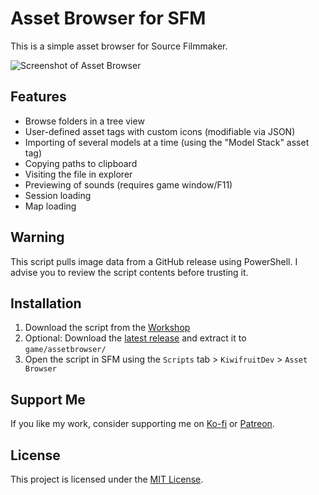 # Asset Browser for SFM

This is a simple asset browser for Source Filmmaker.

![Screenshot of Asset Browser](https://i.imgur.com/2QujuUI.png)

## Features

- Browse folders in a tree view
- User-defined asset tags with custom icons (modifiable via JSON)
- Importing of several models at a time (using the "Model Stack" asset tag)
- Copying paths to clipboard
- Visiting the file in explorer
- Previewing of sounds (requires game window/F11)
- Session loading
- Map loading

## Warning

This script pulls image data from a GitHub release using PowerShell.
I advise you to review the script contents before trusting it.

## Installation

1. Download the script from the [Workshop](https://steamcommunity.com/sharedfiles/filedetails/?id=2918590103)
2. Optional: Download the [latest release](https://github.com/KiwifruitDev/SFM-Asset-Browser/releases/latest) and extract it to `game/assetbrowser/`
3. Open the script in SFM using the `Scripts` tab > `KiwifruitDev` > `Asset Browser`

## Support Me

If you like my work, consider supporting me on [Ko-fi](https://ko-fi.com/kiwifruitdev) or [Patreon](https://www.patreon.com/kiwifruitdev).

## License

This project is licensed under the [MIT License](LICENSE).
